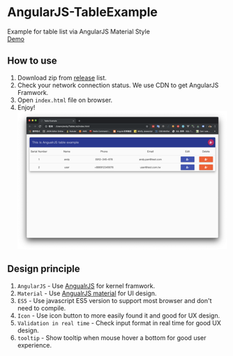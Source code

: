# AngularJS-TableExample
Example for table list via AngularJS Material Style <br>
[Demo](https://andykuen.github.io/AngularJS-TableExample/index.html)

## How to use

1. Download zip from [release](https://github.com/andykuen/AngularJS-TableExample/releases) list.
2. Check your network connection status. We use CDN to get AngularJS Framwork. 
3. Open `index.html` file on browser.
4. Enjoy!
![image](https://github.com/andykuen/AngularJS-TableExample/blob/master/assets/images/example.png)

## Design principle

1. `AngularJS` - Use [AngualrJS](https://angularjs.org/) for kernel framwork.
2. `Material` - Use [AngualrJS material](https://material.angularjs.org/latest/) for UI design.
3. `ES5` - Use javascript ES5 version to support most browser and don't need to compile.
4. `Icon` - Use icon button to more easily found it and good for UX design.
5. `Validation in real time` - Check input format in real time for good UX design.
6. `tooltip` - Show tooltip when mouse hover a bottom for good user experience.
